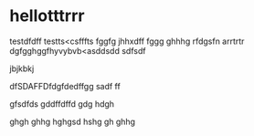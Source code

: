# hellotttrrr
testdfdff
testts<csfffts
fggfg
jhhxdff
fggg
ghhhg
rfdgsfn arrtrtr
dgfgghggfhyvybvb<asddsdd
sdfsdf

jbjkbkj


dfSDAFFDfdgfdedffgg
sadf
ff

gfsdfds
gddffdffd
gdg
hdgh

ghgh
ghhg
hghgsd
hshg
gh
ghhg
